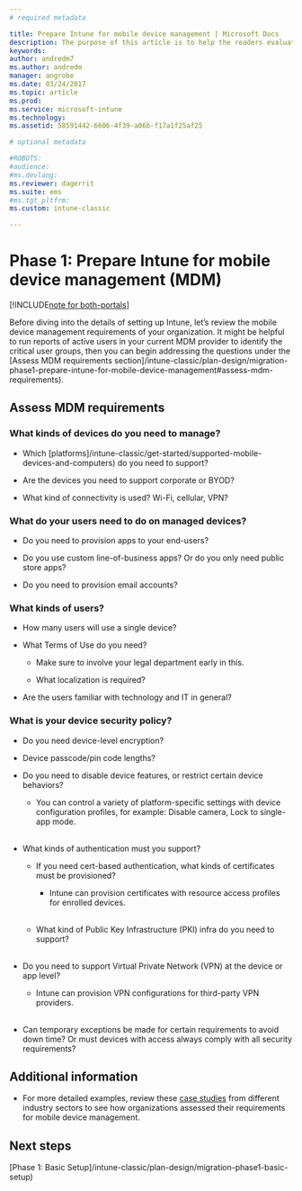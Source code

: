 ```yaml
---
# required metadata

title: Prepare Intune for mobile device management | Microsoft Docs
description: The purpose of this article is to help the readers evaluate their business and technical requirements before migrating to Intune.
keywords:
author: andredm7
ms.author: andredm
manager: angrobe
ms.date: 03/24/2017
ms.topic: article
ms.prod:
ms.service: microsoft-intune
ms.technology:
ms.assetid: 58591442-6606-4f39-a06b-f17a1f25af25

# optional metadata

#ROBOTS:
#audience:
#ms.devlang:
ms.reviewer: dagerrit
ms.suite: ems
#ms.tgt_pltfrm:
ms.custom: intune-classic

---
```


# Phase 1: Prepare Intune for mobile device management (MDM)

[!INCLUDE[note for both-portals](../includes/note-for-both-portals.md)]

Before diving into the details of setting up Intune, let’s review the mobile device management requirements of your organization. It might be helpful to run reports of active users in your current MDM provider to identify the critical user groups, then you can begin addressing the questions under the [Assess MDM requirements section]/intune-classic/plan-design/migration-phase1-prepare-intune-for-mobile-device-management#assess-mdm-requirements).

## Assess MDM requirements

### What kinds of devices do you need to manage?

-   Which [platforms]/intune-classic/get-started/supported-mobile-devices-and-computers) do you need to support?

-   Are the devices you need to support corporate or BYOD?

-   What kind of connectivity is used? Wi-Fi, cellular, VPN?

### What do your users need to do on managed devices?

-   Do you need to provision apps to your end-users?

-   Do you use custom line-of-business apps? Or do you only need public store apps?

-   Do you need to provision email accounts?

### What kinds of users?

-   How many users will use a single device?

-   What Terms of Use do you need?

    -   Make sure to involve your legal department early in this.

    -   What localization is required?

-   Are the users familiar with technology and IT in general?

### What is your device security policy?

-   Do you need device-level encryption?

-   Device passcode/pin code lengths?

-   Do you need to disable device features, or restrict certain device behaviors?

    -   You can control a variety of platform-specific settings with device configuration profiles, for example: Disable camera, Lock to single-app mode.
<br></br>
-   What kinds of authentication must you support?

    -   If you need cert-based authentication, what kinds of certificates must be provisioned?

        -   Intune can provision certificates with resource access profiles for enrolled devices.
<br></br>
    -   What kind of Public Key Infrastructure (PKI) infra do you need to support?
<br></br>
-   Do you need to support Virtual Private Network (VPN) at the device or app level?

    -   Intune can provision VPN configurations for third-party VPN providers.
<br></br>
-   Can temporary exceptions be made for certain requirements to avoid down time? Or must devices with access always comply with all security requirements?

## Additional information

-   For more detailed examples, review these [case studies](https://customers.microsoft.com/story/mwh-global-now-part-of-stantec-secures-mobile-devices-with-intune) from different industry sectors to see how organizations assessed their requirements for mobile device management.

## Next steps

[Phase 1: Basic Setup]/intune-classic/plan-design/migration-phase1-basic-setup)

